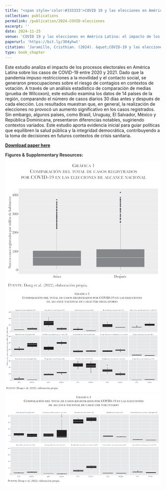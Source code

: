 ```yaml
---
title: "<span style='color:#333333'>COVID 19 y las elecciones en América Latina: el impacto de los procesos electorales en el número de casos registrados</span>"
collection: publications
permalink: /publication/2024-COVID-elecciones
excerpt: ''
date: 2024-11-25
venue: 'COVID 19 y las elecciones en América Latina: el impacto de los procesos electorales en el número de casos registrados'
paperurl: 'https://bit.ly/3O4yhwt'
citation: 'Jaramillo, Cristhian. (2024). &quot;COVID-19 y las elecciones en América Latina: el impacto de los procesos electorales en el número de casos registrados.&quot; In: <i>La capacidad de resiliencia de las democracias: elecciones y política en contexto de pandemia</i> edited by Flavia Freidenberg. México City: UNAM.'
type: book_chapter
---
```


Este estudio analiza el impacto de los procesos electorales en América Latina sobre los casos de COVID-19 entre 2020 y 2021. Dado que la pandemia impuso restricciones a la movilidad y el contacto social, se generaron preocupaciones sobre el riesgo de contagios en contextos de votación. A través de un análisis estadístico de comparación de medias (prueba de Wilcoxon), este estudio examina los datos de 14 países de la región, comparando el número de casos diarios 30 días antes y después de cada elección. Los resultados muestran que, en general, la realización de elecciones no provocó un aumento significativo en los casos registrados. Sin embargo, algunos países, como Brasil, Uruguay, El Salvador, México y República Dominicana, presentaron diferencias notables, sugiriendo contextos variados. Este estudio aporta evidencia inicial para guiar políticas que equilibren la salud pública y la integridad democrática, contribuyendo a la toma de decisiones en futuros contextos de crisis sanitaria.

[**Download paper here**](https://www.researchgate.net/publication/385661508_COVID-19_y_las_elecciones_en_America_Latina_el_impacto_de_los_procesos_electorales_en_el_numero_de_casos_registrados)

**<span style='color:#333333'>Figures & Supplementary Resources:</span>**

<img src="/images/covid_1.png"/>

<img src="/images/covid_2.png"/>

<img src="/images/covid_3.png"/>
